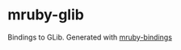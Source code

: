 mruby-glib
==========

Bindings to GLib. Generated with [mruby-bindings](https://github.com/jbreeden/mruby-bindings)
